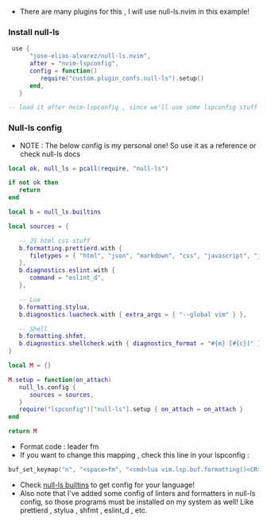 - There are many plugins for this , I will use null-ls.nvim in this example!

### Install null-ls

```lua
 use {
      "jose-elias-alvarez/null-ls.nvim",
      after = "nvim-lspconfig",
      config = function()
         require("custom.plugin_confs.null-ls").setup()
      end,
   }

-- load it after nvim-lspconfig , since we'll use some lspconfig stuff in the null-ls config!
```

### Null-ls config

- NOTE : The below config is my personal one! So use it as a reference or check null-ls docs

```lua
local ok, null_ls = pcall(require, "null-ls")

if not ok then
   return
end

local b = null_ls.builtins

local sources = {

   -- JS html css stuff
   b.formatting.prettierd.with {
      filetypes = { "html", "json", "markdown", "css", "javascript", "javascriptreact" },
   },
   b.diagnostics.eslint.with {
      command = "eslint_d",
   },

   -- Lua
   b.formatting.stylua,
   b.diagnostics.luacheck.with { extra_args = { "--global vim" } },

   -- Shell
   b.formatting.shfmt,
   b.diagnostics.shellcheck.with { diagnostics_format = "#{m} [#{c}]" },
}

local M = {}

M.setup = function(on_attach)
   null_ls.config {
      sources = sources,
   }
   require("lspconfig")["null-ls"].setup { on_attach = on_attach }
end

return M
```

- Format code : leader fm
- If you want to change this mapping , check this line in your lspconfig :

```lua
buf_set_keymap("n", "<space>fm", "<cmd>lua vim.lsp.buf.formatting()<CR>", opts)
```

- Check [null-ls builtins](https://github.com/jose-elias-alvarez/null-ls.nvim/blob/main/doc/BUILTINS.md) to get config for your language!
- Also note that I've added some config of linters and formatters in null-ls config, so those programs must be installed on my system as well! Like prettierd , stylua , shfmt , eslint_d , etc.
